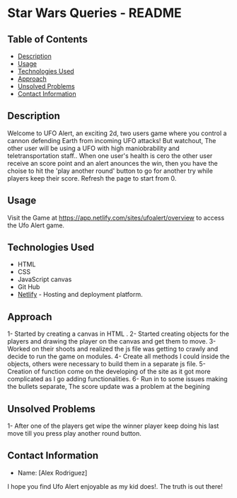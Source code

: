 # Star Wars Queries - README

## Table of Contents

- [Description](#description)
- [Usage](#usage)
- [Technologies Used](#technologies-used)
- [Approach](#approach)
- [Unsolved Problems](#unsolved-problems)
- [Contact Information](#contact-information)

## Description

Welcome to UFO Alert, an exciting 2d, two users game where you control a cannon defending Earth from incoming UFO attacks! But watchout, The other user will be using a UFO with high maniobrability and teletransportation staff.. When one user's health is cero the other user receive an score point and an alert anounces the win, then you have the choise to hit the 'play another round' button to go for another try while players keep their score. Refresh the page to start from 0.

## Usage

Visit the Game at https://app.netlify.com/sites/ufoalert/overview to access the Ufo Alert game. 

## Technologies Used

- HTML
- CSS
- JavaScript canvas
- Git Hub
- [Netlify](https://www.netlify.com/) - Hosting and deployment platform.

## Approach

1- Started by creating a canvas in HTML .
2- Started creating objects for the players and drawing the player on the canvas and get them to move.
3- Worked on their shoots and realized the js file was getting to crawly and decide to run the game on modules.
4- Create all methods I could inside the objects, others were necessary to build them in a separate js file.
5- Creation of function come on the developing of the site as it got more complicated as I go adding functionalities.
6- Run in to some issues making the bullets separate, The score update was a problem at the begining

## Unsolved Problems

1- After one of the players get wipe the winner player keep doing his last move till you press play another round button.


## Contact Information

- Name: [Alex Rodriguez]

I hope you find Ufo Alert enjoyable as my kid does!. The truth is out there!

